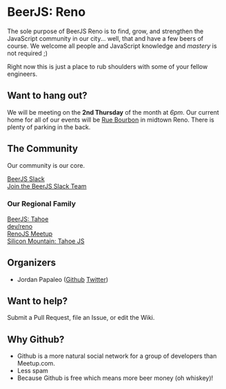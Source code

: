 # BeerJS: Reno

The sole purpose of BeerJS Reno is to find, grow, and strengthen the JavaScript community in our city...  well, that and have a few beers of course.  We welcome all people and JavaScript knowledge and *mastery* is not required ;)

Right now this is just a place to rub shoulders with some of your fellow engineers.  

## Want to hang out?

We will be meeting on the **2nd Thursday** of the month at *6pm*. Our current home for all of our events will be [Rue Bourbon](https://www.ruebourbonreno.com/) in midtown Reno.  There is plenty of parking in the back.

## The Community

Our community is our core.

[BeerJS Slack](https://beerjs.slack.com)<br />
[Join the BeerJS Slack Team](https://beerjs-slack-invite.herokuapp.com/)<br />

### Our Regional Family

[BeerJS: Tahoe](https://github.com/beerjs/tahoe)<br />
[dev/reno](https://www.meetup.com/dev-reno/)<br />
[RenoJS Meetup](https://www.meetup.com/RenoJS)<br />
[Silicon Mountain: Tahoe JS](https://www.meetup.com/Tahoe-Silicon-Mountain)

## Organizers

* Jordan Papaleo ([Github](https://github.com/jordanpapaleo) [Twitter](https://twitter.com/jordanpapaleo))


## Want to help?

Submit a Pull Request, file an Issue, or edit the Wiki.

## Why Github?

* Github is a more natural social network for a group of developers than Meetup.com.  
* Less spam
* Because Github is free which means more beer money (oh whiskey)!
